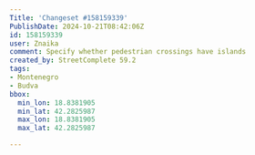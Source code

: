 ```yaml
---
Title: 'Changeset #158159339'
PublishDate: 2024-10-21T08:42:06Z
id: 158159339
user: Znaika
comment: Specify whether pedestrian crossings have islands
created_by: StreetComplete 59.2
tags:
- Montenegro
- Budva
bbox:
  min_lon: 18.8381905
  min_lat: 42.2825987
  max_lon: 18.8381905
  max_lat: 42.2825987

---
```

